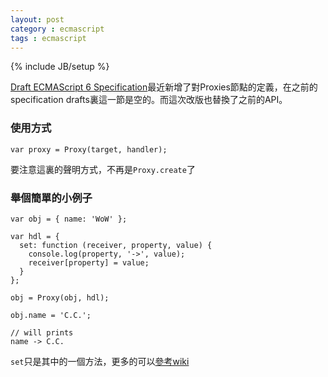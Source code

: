 ```yaml
---
layout: post
category : ecmascript
tags : ecmascript
---
```

{% include JB/setup %}

[Draft ECMAScript 6 Specification](http://wiki.ecmascript.org/doku.php?id=harmony:direct_proxies)最近新增了對Proxies節點的定義，在之前的specification drafts裏這一節是空的。而這次改版也替換了之前的API。

### 使用方式

```
var proxy = Proxy(target, handler);
```

要注意這裏的聲明方式，不再是`Proxy.create`了

### 舉個簡單的小例子

```
var obj = { name: 'WoW' };
 
var hdl = {
  set: function (receiver, property, value) {
    console.log(property, '->', value);
    receiver[property] = value;
  }
};
 
obj = Proxy(obj, hdl);

obj.name = 'C.C.';

// will prints
name -> C.C.

```

`set`只是其中的一個方法，更多的可以[參考wiki](http://wiki.ecmascript.org/doku.php?id=harmony:direct_proxies)

